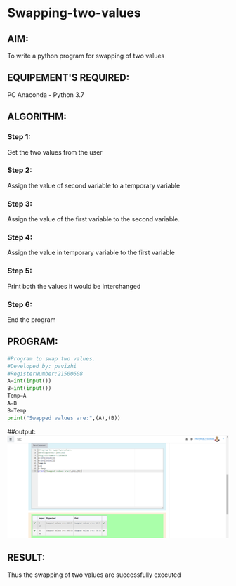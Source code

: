 # Swapping-two-values
## AIM:
To write a python program for swapping of two values
## EQUIPEMENT'S REQUIRED: 
PC
Anaconda - Python 3.7
## ALGORITHM: 
### Step 1:
Get the two values from the user
### Step 2: 
Assign the value of second variable to a temporary variable 
### Step 3: 
Assign the value of the first variable to the second variable.
### Step 4:  
Assign the value in temporary variable to the first variable
### Step 5: 
Print both the values it would be interchanged
### Step 6: 
End the program
## PROGRAM:
```python
#Program to swap two values.
#Developed by: pavizhi
#RegisterNumber:21500608
A=int(input())
B=int(input())
Temp=A
A=B
B=Temp
print("Swapped values are:",(A),(B))
```
##output:
![output](./variable.png)




## RESULT:
Thus the swapping of two values are successfully executed



